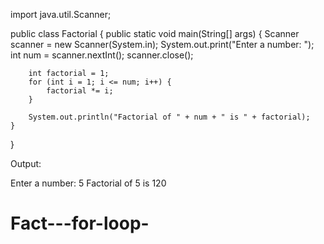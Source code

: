 
import java.util.Scanner;

public class Factorial {
    public static void main(String[] args) {
        Scanner scanner = new Scanner(System.in);
        System.out.print("Enter a number: ");
        int num = scanner.nextInt();
        scanner.close();

        int factorial = 1;
        for (int i = 1; i <= num; i++) {
            factorial *= i;
        }

        System.out.println("Factorial of " + num + " is " + factorial);
    }
}


Output:


Enter a number: 5
Factorial of 5 is 120
# Fact---for-loop-
